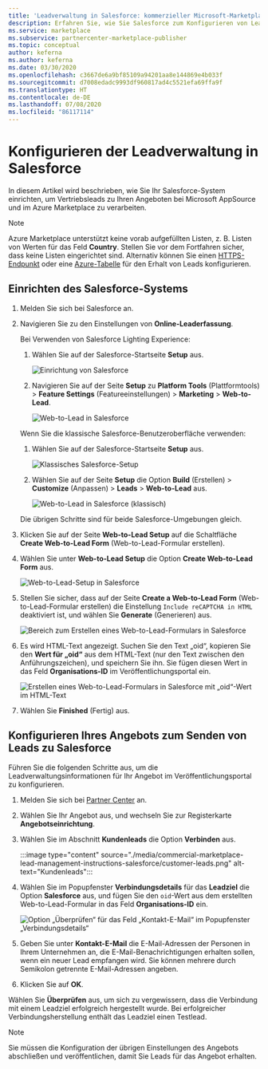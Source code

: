 ```yaml
---
title: 'Leadverwaltung in Salesforce: kommerzieller Microsoft-Marketplace'
description: Erfahren Sie, wie Sie Salesforce zum Konfigurieren von Leads für Microsoft AppSource und Azure Marketplace verwenden.
ms.service: marketplace
ms.subservice: partnercenter-marketplace-publisher
ms.topic: conceptual
author: keferna
ms.author: keferna
ms.date: 03/30/2020
ms.openlocfilehash: c3667de6a9bf85109a94201aa8e144869e4b033f
ms.sourcegitcommit: d7008edadc9993df960817ad4c5521efa69ffa9f
ms.translationtype: HT
ms.contentlocale: de-DE
ms.lasthandoff: 07/08/2020
ms.locfileid: "86117114"
---
```

# <a name="configure-lead-management-for-salesforce"></a>Konfigurieren der Leadverwaltung in Salesforce

In diesem Artikel wird beschrieben, wie Sie Ihr Salesforce-System einrichten, um Vertriebsleads zu Ihren Angeboten bei Microsoft AppSource und im Azure Marketplace zu verarbeiten.

> [!NOTE]
> Azure Marketplace unterstützt keine vorab aufgefüllten Listen, z. B. Listen von Werten für das Feld **Country**. Stellen Sie vor dem Fortfahren sicher, dass keine Listen eingerichtet sind. Alternativ können Sie einen [HTTPS-Endpunkt](./commercial-marketplace-lead-management-instructions-https.md) oder eine [Azure-Tabelle](./commercial-marketplace-lead-management-instructions-azure-table.md) für den Erhalt von Leads konfigurieren.

## <a name="set-up-your-salesforce-system"></a>Einrichten des Salesforce-Systems

1. Melden Sie sich bei Salesforce an.
1. Navigieren Sie zu den Einstellungen von **Online-Leaderfassung**. 
    
    Bei Verwenden von Salesforce Lighting Experience:
    1. Wählen Sie auf der Salesforce-Startseite **Setup** aus.

       ![Einrichtung von Salesforce](./media/commercial-marketplace-lead-management-instructions-salesforce/salesforce-1.png)

    1. Navigieren Sie auf der Seite **Setup** zu **Platform Tools** (Plattformtools)  >  **Feature Settings** (Featureeinstellungen)  >  **Marketing**  >  **Web-to-Lead**.

        ![Web-to-Lead in Salesforce](./media/commercial-marketplace-lead-management-instructions-salesforce/salesforce-2.png)

    Wenn Sie die klassische Salesforce-Benutzeroberfläche verwenden:

    1. Wählen Sie auf der Salesforce-Startseite **Setup** aus.

       ![Klassisches Salesforce-Setup](./media/commercial-marketplace-lead-management-instructions-salesforce/salesforce-classic-setup.png)

    1. Wählen Sie auf der Seite **Setup** die Option **Build** (Erstellen)  >  **Customize** (Anpassen)  >  **Leads**  >  **Web-to-Lead** aus.

        ![Web-to-Lead in Salesforce (klassisch)](./media/commercial-marketplace-lead-management-instructions-salesforce/salesforce-classic-web-to-lead.png)

   Die übrigen Schritte sind für beide Salesforce-Umgebungen gleich.

1. Klicken Sie auf der Seite **Web-to-Lead Setup** auf die Schaltfläche **Create Web-to-Lead Form** (Web-to-Lead-Formular erstellen).
1. Wählen Sie unter **Web-to-Lead Setup** die Option **Create Web-to-Lead Form** aus.

    ![Web-to-Lead-Setup in Salesforce](./media/commercial-marketplace-lead-management-instructions-salesforce/salesforce-3.png)

1. Stellen Sie sicher, dass auf der Seite **Create a Web-to-Lead Form** (Web-to-Lead-Formular erstellen) die Einstellung `Include reCAPTCHA in HTML` deaktiviert ist, und wählen Sie **Generate** (Generieren) aus.

    ![Bereich zum Erstellen eines Web-to-Lead-Formulars in Salesforce](./media/commercial-marketplace-lead-management-instructions-salesforce/salesforce-4.png)

1. Es wird HTML-Text angezeigt. Suchen Sie den Text „oid“, kopieren Sie den **Wert für „oid“**  aus dem HTML-Text (nur den Text zwischen den Anführungszeichen), und speichern Sie ihn. Sie fügen diesen Wert in das Feld **Organisations-ID** im Veröffentlichungsportal ein.

    ![Erstellen eines Web-to-Lead-Formulars in Salesforce mit „oid“-Wert im HTML-Text](./media/commercial-marketplace-lead-management-instructions-salesforce/salesforce-5.png)

1. Wählen Sie **Finished** (Fertig) aus.

## <a name="configure-your-offer-to-send-leads-to-salesforce"></a>Konfigurieren Ihres Angebots zum Senden von Leads zu Salesforce

Führen Sie die folgenden Schritte aus, um die Leadverwaltungsinformationen für Ihr Angebot im Veröffentlichungsportal zu konfigurieren.

1. Melden Sie sich bei [Partner Center](https://partner.microsoft.com/dashboard/home) an.

1. Wählen Sie Ihr Angebot aus, und wechseln Sie zur Registerkarte **Angebotseinrichtung**.

1. Wählen Sie im Abschnitt **Kundenleads** die Option **Verbinden** aus.

    :::image type="content" source="./media/commercial-marketplace-lead-management-instructions-salesforce/customer-leads.png" alt-text="Kundenleads":::

1. Wählen Sie im Popupfenster **Verbindungsdetails** für das **Leadziel** die Option **Salesforce** aus, und fügen Sie den `oid`-Wert aus dem erstellten Web-to-Lead-Formular in das Feld **Organisations-ID** ein.

    ![Option „Überprüfen“ für das Feld „Kontakt-E-Mail“ im Popupfenster „Verbindungsdetails“](./media/commercial-marketplace-lead-management-instructions-salesforce/salesforce-connection-details.png)

1. Geben Sie unter **Kontakt-E-Mail** die E-Mail-Adressen der Personen in Ihrem Unternehmen an, die E-Mail-Benachrichtigungen erhalten sollen, wenn ein neuer Lead empfangen wird. Sie können mehrere durch Semikolon getrennte E-Mail-Adressen angeben.

1. Klicken Sie auf **OK**.

Wählen Sie **Überprüfen** aus, um sich zu vergewissern, dass die Verbindung mit einem Leadziel erfolgreich hergestellt wurde. Bei erfolgreicher Verbindungsherstellung enthält das Leadziel einen Testlead.

>[!NOTE]
>Sie müssen die Konfiguration der übrigen Einstellungen des Angebots abschließen und veröffentlichen, damit Sie Leads für das Angebot erhalten.
